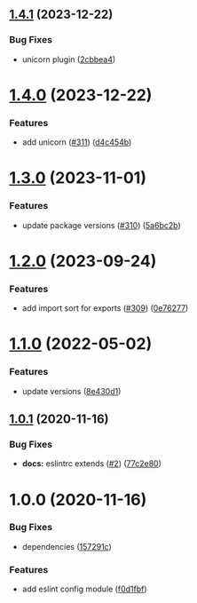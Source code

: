 ## [1.4.1](https://github.com/rpidanny/eslint-config-typescript/compare/v1.4.0...v1.4.1) (2023-12-22)


### Bug Fixes

* unicorn plugin ([2cbbea4](https://github.com/rpidanny/eslint-config-typescript/commit/2cbbea46a4c156b0ef357d4fe6fae0be28d5d7cb))

# [1.4.0](https://github.com/rpidanny/eslint-config-typescript/compare/v1.3.0...v1.4.0) (2023-12-22)


### Features

* add unicorn ([#311](https://github.com/rpidanny/eslint-config-typescript/issues/311)) ([d4c454b](https://github.com/rpidanny/eslint-config-typescript/commit/d4c454bfdd4191f732d4a91e53397af2480b67fe))

# [1.3.0](https://github.com/rpidanny/eslint-config-typescript/compare/v1.2.0...v1.3.0) (2023-11-01)


### Features

* update package versions ([#310](https://github.com/rpidanny/eslint-config-typescript/issues/310)) ([5a6bc2b](https://github.com/rpidanny/eslint-config-typescript/commit/5a6bc2ba311068b3511c538ab937e7d188379985))

# [1.2.0](https://github.com/rpidanny/eslint-config-typescript/compare/v1.1.0...v1.2.0) (2023-09-24)


### Features

* add import sort for exports ([#309](https://github.com/rpidanny/eslint-config-typescript/issues/309)) ([0e76277](https://github.com/rpidanny/eslint-config-typescript/commit/0e76277fefe7f5418347e499e4b368b29a682eb7))

# [1.1.0](https://github.com/rpidanny/eslint-config-typescript/compare/v1.0.1...v1.1.0) (2022-05-02)


### Features

* update versions ([8e430d1](https://github.com/rpidanny/eslint-config-typescript/commit/8e430d132f6217c2c0fce0c41652777500a12b89))

## [1.0.1](https://github.com/rpidanny/eslint-config-typescript/compare/v1.0.0...v1.0.1) (2020-11-16)


### Bug Fixes

* **docs:** eslintrc extends ([#2](https://github.com/rpidanny/eslint-config-typescript/issues/2)) ([77c2e80](https://github.com/rpidanny/eslint-config-typescript/commit/77c2e8050726d35eaf1d0fa63798a5e853afff3d))

# 1.0.0 (2020-11-16)


### Bug Fixes

* dependencies ([157291c](https://github.com/rpidanny/eslint-config-typescript/commit/157291c796a190a05c6602cabfea669d3c7813e4))


### Features

* add eslint config module ([f0d1fbf](https://github.com/rpidanny/eslint-config-typescript/commit/f0d1fbfcf304ba81b89a40839dd7a7281ac99aff))
